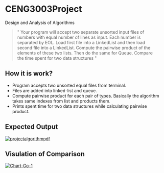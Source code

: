 # CENG3003Project
Design and Analysis of Algorithms 

> " Your program will accept two separate unsorted input files 
of numbers with equal number of lines as input. 
Each number is separated by EOL. Load first file into a LinkedList and 
then load second file into a LinkedList. 
Compute the pairwise product of the elements of 
these two lists. Then do the same for Queue.
Compare the time spent for two data structures "


## How it is work?
- Program accepts two unsorted equal files from terminal.
- Files are added into linked-list and queue.
- Compute pairwise product for each pair of types. Basically the algorithm takes same indexes from list and products them.
- Prints spent time for two data structures while calculating pairwise product. 


## Expected Output 

<a href="https://imgbb.com/"><img src="https://i.ibb.co/yFjz6Fh/projectalgorithmpdf.png" alt="projectalgorithmpdf" border="0"></a>


## Visulation of Comparison 

<a href="https://imgbb.com/"><img src="https://i.ibb.co/cNNwYhW/Chart-Go-1.png" alt="Chart-Go-1" border="0"></a>
